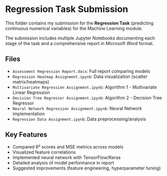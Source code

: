# Regression Task Submission

This folder contains my submission for the **Regression Task** (predicting continuous numerical variables) for the Machine Learning module.

The submission includes multiple Jupyter Notebooks documenting each stage of the task and a comprehensive report in Microsoft Word format.

## Files
- `Assessment Regression Report.docx`: Full report comparing models
- `Regression Heatmap Assignment.ipynb`: Data visualization (scatter matrix/heatmaps)
- `Multivariate Regression Assignment.ipynb`: Algorithm 1 - Multivariate Linear Regression
- `Decision Tree Regressor Assignment.ipynb`: Algorithm 2 - Decision Tree Regressor
- `Neural Network Regression Assignment.ipynb`: Neural Network implementation
- `Regression Data Assignment.ipynb`: Data preprocessing/analysis

## Key Features
- Compared R² scores and MSE metrics across models
- Visualized feature correlations
- Implemented neural network with TensorFlow/Keras
- Detailed analysis of model performance in report
- Suggested improvements (feature engineering, hyperparameter tuning)

